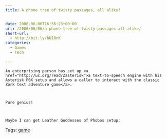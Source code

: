 ```yaml
---
title: A phone tree of twisty passages, all alike?


date: 2006-06-06T16:56:23+00:00
url: /2006/06/06/a-phone-tree-of-twisty-passages-all-alike/
short-url:
  - http://bit.ly/hU18nK
categories:
  - Games
  - Tech

---
```

<div class='microid-mailto+http:sha1:252a3b35999a34cddc41d4a1a3cfe481ec89410f'>
  
    An enterprising person has set up <a href="http://uc.org/read/Zasterisk">a text-to-speech engine with his Asterisk PBX setup and allows a caller to interact with the classic Zork text adventure game</a>.
  
  
  
    Pure genius!
  
  
  
    Maybe I can get Leather Goddesses of Phobos setup:
  
</div>

<div class="st-post-tags">
  Tags: <a href="http://www.cavort.org/tag/game/" title="game" rel="tag">game</a><br />
</div>